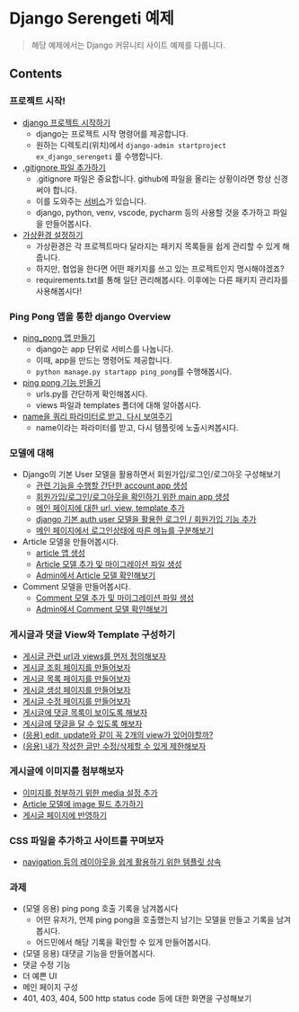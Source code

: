 # Django Serengeti 예제

> 해당 예제에서는 Django 커뮤니티 사이트 예제를 다룹니다.

## Contents

### 프로젝트 시작!

- [django 프로젝트 시작하기](https://github.com/likelion-kookmin/ex_django_serengeti/commit/e19d2dac564a1c08a2ef3a3e3db6b13e2ee048bb)
  - django는 프로젝트 시작 명령어를 제공합니다.
  - 원하는 디렉토리(위치)에서 `django-admin startproject ex_django_serengeti` 를 수행합니다.
- [.gitignore 파일 추가하기](https://github.com/likelion-kookmin/ex_django_serengeti/commit/0ddb6762f2580de8c3cef25ede49ba59513442bd) 
  - .gitignore 파일은 중요합니다. github에 파일을 올리는 상황이라면 항상 신경써야 합니다.
  - 이를 도와주는 [서비스](https://gitignore.io/)가 있습니다.
  - django, python, venv, vscode, pycharm 등의 사용할 것을 추가하고 파일을 만들어봅시다.
- [가상환경 설정하기](https://github.com/likelion-kookmin/ex_django_serengeti/commit/d9f694f68c9466a3681e07d5e10377d5d4c8e822)
  - 가상환경은 각 프로젝트마다 달라지는 패키지 목록들을 쉽게 관리할 수 있게 해줍니다.
  - 하지만, 협업을 한다면 어떤 패키지를 쓰고 있는 프로젝트인지 명시해야겠죠?
  - requirements.txt를 통해 일단 관리해봅시다. 이후에는 다른 패키지 관리자를 사용해봅시다!

### Ping Pong 앱을 통한 django Overview

- [ping_pong 앱 만들기](http://github.com/likelion-kookmin/ex_django_serengeti/commit/0caf3b8bf4ece318ecfcd5a26e8488c7e0113247)
  - django는 app 단위로 서비스를 나눕니다.
  - 이때, app을 만드는 명령어도 제공합니다.
  - `python manage.py startapp ping_pong`를 수행해봅시다.
- [ping pong 기능 만들기](https://github.com/likelion-kookmin/ex_django_serengeti/commit/43a95e29ce51c25c8e24512a4d1b69179da79f86)
  - urls.py를 간단하게 확인해봅시다.
  - views 파일과 templates 폴더에 대해 알아봅시다.
- [name을 쿼리 파라미터로 받고, 다시 보여주기](https://github.com/likelion-kookmin/ex_django_serengeti/commit/6ab65ef77d8503920175d672a5399d09ef992ff2)
  - name이라는 파라미터를 받고, 다시 템플릿에 노출시켜봅시다.

### 모델에 대해

- Django의 기본 User 모델을 활용하면서 회원가입/로그인/로그아웃 구성해보기
  - [관련 기능을 수행할 간단한 account app 생성](https://github.com/likelion-kookmin/ex_django_serengeti/commit/4169fd207bd4555051479260f4c6d1fb164f5bf4) 
  - [회원가입/로그인/로그아웃을 확인하기 위한 main app 생성](https://github.com/likelion-kookmin/ex_django_serengeti/commit/bf80014333ed18cde903703815fdefb115243d57)
  - [메인 페이지에 대한 url, view, template 추가](https://github.com/likelion-kookmin/ex_django_serengeti/commit/db799624e95ce5d86c911bbfe7f7095a4da6a282)
  - [django 기본 auth user 모델을 활용한 로그인 / 회원가입 기능 추가](https://github.com/likelion-kookmin/ex_django_serengeti/commit/15a785ab58f43ebaa445b7687f323dde0627e983)
  - [메인 페이지에서 로그인상태에 따른 메뉴를 구분해보기](https://github.com/likelion-kookmin/ex_django_serengeti/commit/6ca06ce5d75110e4e2cf1e4fa329ece68d44cfa5)
- Article 모델을 만들어봅시다.
  - [article 앱 생성](https://github.com/likelion-kookmin/ex_django_serengeti/commit/ba3fa1d02345ca50d542380f6d2a6a50bf06052b)
  - [Article 모델 추가 및 마이그레이션 파일 생성](https://github.com/likelion-kookmin/ex_django_serengeti/commit/f5f3542cfc5757098ddc0a7f38aa17dc45a7cabf)
  - [Admin에서 Article 모델 확인해보기](https://github.com/likelion-kookmin/ex_django_serengeti/commit/8b0b70b1484d016cda0b0b3fe9f9f2cc530bca68)
- Comment 모델을 만들어봅시다.
  - [Comment 모델 추가 및 마이그레이션 파일 생성](https://github.com/likelion-kookmin/ex_django_serengeti/commit/afcab931349724615de855c7b8a4388170b4a89b)
  - [Admin에서 Comment 모델 확인해보기](https://github.com/likelion-kookmin/ex_django_serengeti/commit/9d42478cd9c5779f6a72b2b4b8e3859a68645f8d)

### 게시글과 댓글 View와 Template 구성하기

- [게시글 관련 url과 views를 먼저 정의해보자](https://github.com/likelion-kookmin/ex_django_serengeti/commit/411626c099047f2d4be71706a265378b7eb81b26)
- [게시글 조회 페이지를 만들어보자](https://github.com/likelion-kookmin/ex_django_serengeti/commit/30f6097098a2a583d5328e2b9116b60922384978)
- [게시글 목록 페이지를 만들어보자](https://github.com/likelion-kookmin/ex_django_serengeti/commit/08a26d1a2c99766a77061bc0293db0acf2d3508f)
- [게시글 생성 페이지를 만들어보자](https://github.com/likelion-kookmin/ex_django_serengeti/commit/0af32ac8c2a28b30fa3769293294e39cfc0328d9)
- [게시글 수정 페이지를 만들어보자](http://github.com/likelion-kookmin/ex_django_serengeti/commit/e660c310e8b4d7989a1f9828de78c2198b8bb332)
- [게시글에 댓글 목록이 보이도록 해보자](https://github.com/likelion-kookmin/ex_django_serengeti/commit/c3d2dbb4ee41bbf76d6ef5a329aa890006cf98c9)
- [게시글에 댓글을 달 수 있도록 해보자](https://github.com/likelion-kookmin/ex_django_serengeti/commit/e9d3641b52c80360087f0af2e0ae7da45e9af39b)
- [(응용) edit, update와 같이 꼭 2개의 view가 있어야할까?](https://github.com/likelion-kookmin/ex_django_serengeti/commit/bf20e9543ea6e2f1a1ab4953cfd3643d464e656e)
- [(응용) 내가 작성한 글만 수정/삭제할 수 있게 제한해보자](https://github.com/likelion-kookmin/ex_django_serengeti/commit/a6c0e01336e9299fe1a948c40c84368428158d5b)

### 게시글에 이미지를 첨부해보자

- [이미지를 첨부하기 위한 media 설정 추가](https://github.com/likelion-kookmin/ex_django_serengeti/commit/27865d5f3242a01f7b2da9012ec626bcec9e6d47)
- [Article 모델에 image 필드 추가하기](https://github.com/likelion-kookmin/ex_django_serengeti/commit/208fd2e5286d78a9ab8f640658e2c2903bf1849c)
- [게시글 페이지에 반영하기](https://github.com/likelion-kookmin/ex_django_serengeti/commit/9329eb9c1340b1fe066f0cc0dc3715e181713001)

### CSS 파일을 추가하고 사이트를 꾸며보자

- [navigation 등의 레이아웃을 쉽게 활용하기 위한 템플릿 상속](https://github.com/likelion-kookmin/ex_django_serengeti/commit/3804eab5ed3dac408cdc498b36a0788bd579479f)

### 과제
- (모델 응용) ping pong 호출 기록을 남겨봅시다
  - 어떤 유저가, 언제 ping pong을 호출했는지 남기는 모델을 만들고 기록을 남겨봅시다.
  - 어드민에서 해당 기록을 확인할 수 있게 만들어봅시다.
- (모델 응용) 대댓글 기능을 만들어봅시다.
- 댓글 수정 기능
- 더 예쁜 UI
- 메인 페이지 구성
- 401, 403, 404, 500 http status code 등에 대한 화면을 구성해보기
